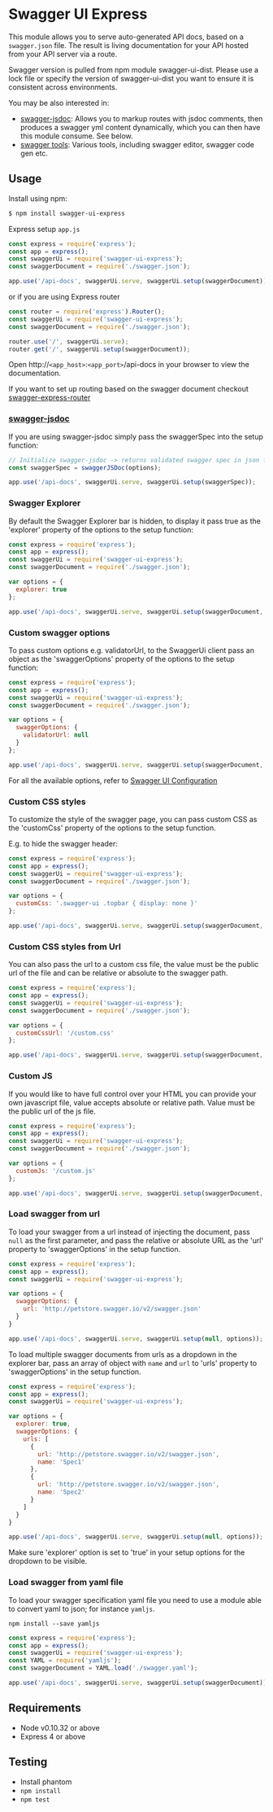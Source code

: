# Swagger UI Express

This module allows you to serve auto-generated API docs, based on a `swagger.json` file. The result is living documentation for your API hosted from your API server via a route.

Swagger version is pulled from npm module swagger-ui-dist. Please use a lock file or specify the version of swagger-ui-dist you want to ensure it is consistent across environments.

You may be also interested in:

* [swagger-jsdoc](https://github.com/Surnet/swagger-jsdoc/blob/master/docs/GETTING-STARTED.md): Allows you to markup routes
with jsdoc comments, then produces a swagger yml content dynamically, which you can then have this module consume. See below.
* [swagger tools](https://github.com/swagger-api): Various tools, including swagger editor, swagger code gen etc.

## Usage

Install using npm:

```bash
$ npm install swagger-ui-express
```

Express setup `app.js`
```javascript
const express = require('express');
const app = express();
const swaggerUi = require('swagger-ui-express');
const swaggerDocument = require('./swagger.json');

app.use('/api-docs', swaggerUi.serve, swaggerUi.setup(swaggerDocument));
```

or if you are using Express router

```javascript
const router = require('express').Router();
const swaggerUi = require('swagger-ui-express');
const swaggerDocument = require('./swagger.json');

router.use('/', swaggerUi.serve);
router.get('/', swaggerUi.setup(swaggerDocument));
```

Open http://`<app_host>`:`<app_port>`/api-docs in your browser to view the documentation.

If you want to set up routing based on the swagger document checkout [swagger-express-router](https://www.npmjs.com/package/swagger-express-router)

### [swagger-jsdoc](https://www.npmjs.com/package/swagger-jsdoc)

If you are using swagger-jsdoc simply pass the swaggerSpec into the setup function:

```javascript
// Initialize swagger-jsdoc -> returns validated swagger spec in json format
const swaggerSpec = swaggerJSDoc(options);

app.use('/api-docs', swaggerUi.serve, swaggerUi.setup(swaggerSpec));
```

### Swagger Explorer

By default the Swagger Explorer bar is hidden, to display it pass true as the 'explorer' property of the options to the setup function:

```javascript
const express = require('express');
const app = express();
const swaggerUi = require('swagger-ui-express');
const swaggerDocument = require('./swagger.json');

var options = {
  explorer: true
};

app.use('/api-docs', swaggerUi.serve, swaggerUi.setup(swaggerDocument, options));
```

### Custom swagger options

To pass custom options e.g. validatorUrl, to the SwaggerUi client pass an object as the 'swaggerOptions' property of the options to the setup function:

```javascript
const express = require('express');
const app = express();
const swaggerUi = require('swagger-ui-express');
const swaggerDocument = require('./swagger.json');

var options = {
  swaggerOptions: {
    validatorUrl: null
  }
};

app.use('/api-docs', swaggerUi.serve, swaggerUi.setup(swaggerDocument, options));
```

For all the available options, refer to [Swagger UI Configuration](https://github.com/swagger-api/swagger-ui/blob/master/docs/usage/configuration.md)

### Custom CSS styles

To customize the style of the swagger page, you can pass custom CSS as the 'customCss' property of the options to the setup function.

E.g. to hide the swagger header:

```javascript
const express = require('express');
const app = express();
const swaggerUi = require('swagger-ui-express');
const swaggerDocument = require('./swagger.json');

var options = {
  customCss: '.swagger-ui .topbar { display: none }'
};

app.use('/api-docs', swaggerUi.serve, swaggerUi.setup(swaggerDocument, options));
```

### Custom CSS styles from Url

You can also pass the url to a custom css file, the value must be the public url of the file and can be relative or absolute to the swagger path.

```javascript
const express = require('express');
const app = express();
const swaggerUi = require('swagger-ui-express');
const swaggerDocument = require('./swagger.json');

var options = {
  customCssUrl: '/custom.css'
};

app.use('/api-docs', swaggerUi.serve, swaggerUi.setup(swaggerDocument, options));
```

### Custom JS

If you would like to have full control over your HTML you can provide your own javascript file, value accepts absolute or relative path. Value must be the public url of the js file.

```javascript
const express = require('express');
const app = express();
const swaggerUi = require('swagger-ui-express');
const swaggerDocument = require('./swagger.json');

var options = {
  customJs: '/custom.js'
};

app.use('/api-docs', swaggerUi.serve, swaggerUi.setup(swaggerDocument, options));
```

### Load swagger from url

To load your swagger from a url instead of injecting the document, pass `null` as the first parameter, and pass the relative or absolute URL as the 'url' property to 'swaggerOptions' in the setup function.

```javascript
const express = require('express');
const app = express();
const swaggerUi = require('swagger-ui-express');

var options = {
  swaggerOptions: {
    url: 'http://petstore.swagger.io/v2/swagger.json'
  }
}

app.use('/api-docs', swaggerUi.serve, swaggerUi.setup(null, options));
```

To load multiple swagger documents from urls as a dropdown in the explorer bar, pass an array of object with `name` and `url` to 'urls' property to 'swaggerOptions' in the setup function.

```javascript
const express = require('express');
const app = express();
const swaggerUi = require('swagger-ui-express');

var options = {
  explorer: true,
  swaggerOptions: {
    urls: [
      {
        url: 'http://petstore.swagger.io/v2/swagger.json',
        name: 'Spec1'
      },
      {
        url: 'http://petstore.swagger.io/v2/swagger.json',
        name: 'Spec2'
      }
    ]
  }
}

app.use('/api-docs', swaggerUi.serve, swaggerUi.setup(null, options));
```

Make sure 'explorer' option is set to 'true' in your setup options for the dropdown to be visible.


### Load swagger from yaml file

To load your swagger specification yaml file you need to use a module able to convert yaml to json; for instance `yamljs`.

    npm install --save yamljs

```javascript
const express = require('express');
const app = express();
const swaggerUi = require('swagger-ui-express');
const YAML = require('yamljs');
const swaggerDocument = YAML.load('./swagger.yaml');

app.use('/api-docs', swaggerUi.serve, swaggerUi.setup(swaggerDocument));
```

## Requirements

* Node v0.10.32 or above
* Express 4 or above

## Testing

* Install phantom
* `npm install`
* `npm test`
